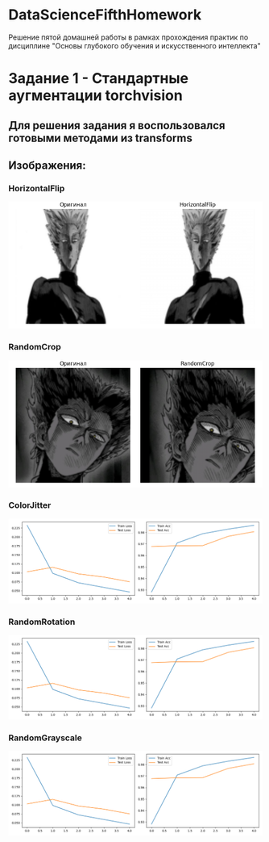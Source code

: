 # DataScienceFifthHomework
Решение пятой домашней работы в рамках прохождения практик по дисциплине "Основы глубокого обучения и искусственного интеллекта"

# Задание 1 - Стандартные аугментации torchvision

## Для решения задания я воспользовался готовыми методами из transforms

## Изображения:

### HorizontalFlip
![Horizontal Flip](https://github.com/Kartowe4ka/DataScienceFifthHomework/blob/main/plots/HorizontalFlip.png)

### RandomCrop
![Random Crop](https://github.com/Kartowe4ka/DataScienceFifthHomework/blob/main/plots/RandomCrop.png)

### ColorJitter
![FCN модель](https://github.com/Kartowe4ka/DataScienceFourthHomework/blob/main/plots/1.1(FCN).png)

### RandomRotation
![FCN модель](https://github.com/Kartowe4ka/DataScienceFourthHomework/blob/main/plots/1.1(FCN).png)

### RandomGrayscale
![FCN модель](https://github.com/Kartowe4ka/DataScienceFourthHomework/blob/main/plots/1.1(FCN).png)

